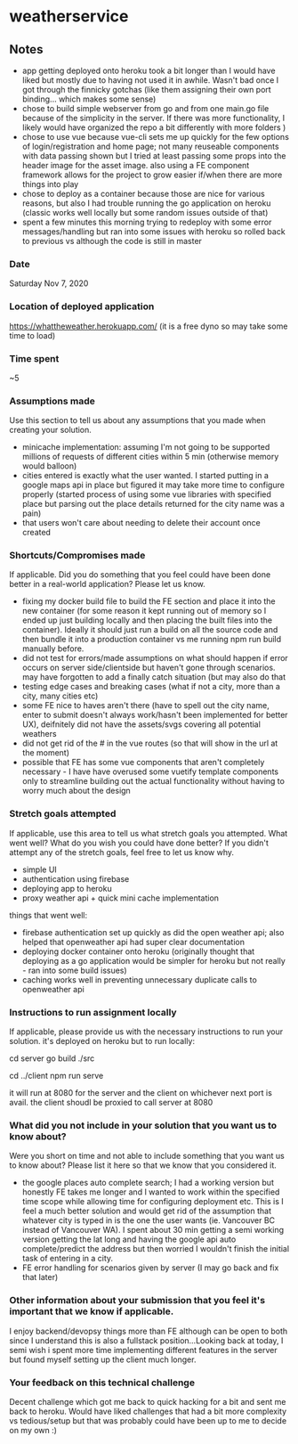 # weatherservice


## Notes 
- app getting deployed onto heroku took a bit longer than I would have liked but mostly due to having not used it in awhile. Wasn't bad once I got through the finnicky gotchas (like them assigning their own port binding... which makes some sense)
- chose to build simple webserver from go and from one main.go file because of the simplicity in the server. If there was more functionality, I likely would have organized the repo a bit differently with more folders
)
- chose to use vue because vue-cli sets me up quickly for the few options of login/registration and home page; not many reuseable components with data passing shown but I tried at least passing some props into the header image for the asset image. also using a FE component framework allows for the project to grow easier if/when there are more things into play 
 - chose to deploy as a container because those are nice for various reasons, but also I had trouble running the go application on heroku (classic works well locally but some random issues outside of that)
 - spent a few minutes this morning trying to redeploy with some error messages/handling but ran into some issues with heroku so rolled back to previous vs although the code is still in master
 

### Date 
Saturday Nov 7, 2020 


### Location of deployed application 
https://whattheweather.herokuapp.com/ (it is a free dyno so may take some time to load) 
### Time spent 
~5 
 
### Assumptions made 
Use this section to tell us about any assumptions that you made when creating your solution. 

- minicache implementation: assuming I'm not going to be supported millions of requests of different cities within 5 min (otherwise memory would balloon)
- cities entered is exactly what the user wanted. I started putting in a google maps api in place but figured it may take more time to configure properly (started process of using some vue libraries with specified place but parsing out the place details returned for the city name was a pain) 
- that users won't care about needing to delete their account once created

### Shortcuts/Compromises made 
If applicable. Did you do something that you feel could have been done better in a real-world application? Please 
let us know. 
 
- fixing my docker build file to build the FE section and place it into the new container (for some reason it kept running out of memory so I ended up just building locally and then placing the built files into the container). Ideally it should just run a build on all the source code and then bundle it into a production container vs me running npm run build manually before. 
- did not test for errors/made assumptions on what should happen if error occurs on server side/clientside but haven't gone through scenarios. may have forgotten to add a finally catch situation (but may also do that 
- testing edge cases and breaking cases (what if not a city, more than a city, many cities etc)
- some FE nice to haves aren't there (have to spell out the city name, enter to submit doesn't always work/hasn't been implemented for better UX), deifnitely did not have the assets/svgs covering all potential weathers
- did not get rid of the # in the vue routes (so that will show in the url at the moment)
- possible that FE has some vue components that aren't completely necessary - I have have overused some vuetify template components only to streamline building out the actual functionality without having to worry much about the design


### Stretch goals attempted 
If applicable, use this area to tell us what stretch goals you attempted. What went well? What do you wish you 
could have done better? If you didn't attempt any of the stretch goals, feel free to let us know why. 

- simple UI
- authentication using firebase
- deploying app to heroku
- proxy weather api + quick mini cache implementation

things that went well:
- firebase authentication set up quickly as did the open weather api; also helped that openweather api had super clear documentation
- deploying docker container onto heroku (originally thought that deploying as a go application would be simpler for heroku but not really - ran into some build issues)
- caching works well in preventing unnecessary duplicate calls to openweather api

 
### Instructions to run assignment locally 
If applicable, please provide us with the necessary instructions to run your solution. 
it's deployed on heroku but to run locally:

cd server
go build
./src

cd ../client
npm run serve
 
it will run at 8080 for the server and the client on whichever next port is avail. the client shoudl be proxied to call server at 8080


### What did you not include in your solution that you want us to know about? 
Were you short on time and not able to include something that you want us to know 
about? Please list it here so that we know that you considered it. 
 
- the google places auto complete search; I had a working version but honestly FE takes me longer and I wanted to work within the specified time scope while allowing time for configuring deployment etc. This is I feel a much better solution and would get rid of the assumption that whatever city is typed in is the one the user wants (ie. Vancouver BC instead of Vancouver WA). I spent about 30 min getting a semi working version getting the lat long and having the google api auto complete/predict the address but then worried I wouldn't finish the initial task of entering in a city.
- FE error handling for scenarios given by server (I may go back and fix that later)



### Other information about your submission that you feel it's important that we know if applicable. 
I enjoy backend/devopsy things more than FE although can be open to both since I understand this is also a fullstack position...Looking back at today, I semi wish i spent more time implementing different features in the server but found myself setting up the client much longer.   

### Your feedback on this technical challenge 
Decent challenge which got me back to quick hacking for a bit and sent me back to heroku. Would have liked challenges that had a bit more complexity vs tedious/setup but that was probably could have been up to me to decide on my own :)
